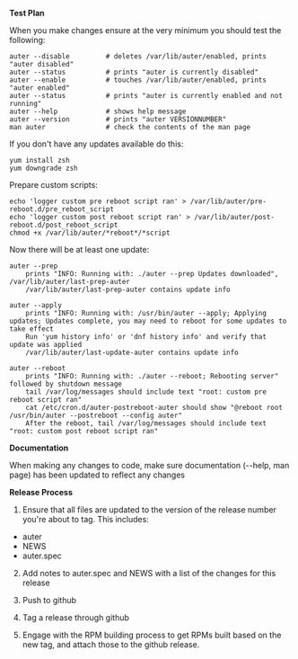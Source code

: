 **Test Plan**

When you make changes ensure at the very minimum you should test the following:

```
auter --disable         # deletes /var/lib/auter/enabled, prints "auter disabled"
auter --status          # prints "auter is currently disabled"
auter --enable          # touches /var/lib/auter/enabled, prints "auter enabled"
auter --status          # prints "auter is currently enabled and not running"
auter --help            # shows help message
auter --version         # prints "auter VERSIONNUMBER"
man auter               # check the contents of the man page
```

If you don't have any updates available do this:

```
yum install zsh
yum downgrade zsh
```

Prepare custom scripts:

```
echo 'logger custom pre reboot script ran' > /var/lib/auter/pre-reboot.d/pre_reboot_script
echo 'logger custom post reboot script ran' > /var/lib/auter/post-reboot.d/post_reboot_script
chmod +x /var/lib/auter/*reboot*/*script
```

Now there will be at least one update:

```
auter --prep
    prints "INFO: Running with: ./auter --prep Updates downloaded", /var/lib/auter/last-prep-auter
    /var/lib/auter/last-prep-auter contains update info

auter --apply
    prints "INFO: Running with: /usr/bin/auter --apply; Applying updates; Updates complete, you may need to reboot for some updates to take effect
    Run 'yum history info' or 'dnf history info' and verify that update was applied
    /var/lib/auter/last-update-auter contains update info

auter --reboot
    prints "INFO: Running with: ./auter --reboot; Rebooting server" followed by shutdown message
    tail /var/log/messages should include text "root: custom pre reboot script ran"
    cat /etc/cron.d/auter-postreboot-auter should show "@reboot root /usr/bin/auter --postreboot --config auter"
    After the reboot, tail /var/log/messages should include text "root: custom post reboot script ran"
```

**Documentation**

When making any changes to code, make sure documentation (--help, man page) has been updated to reflect any changes

**Release Process**

1.  Ensure that all files are updated to the version of the release number you're about to tag.  This includes:
  - auter
  - NEWS
  - auter.spec

2.  Add notes to auter.spec and NEWS with a list of the changes for this release

3.  Push to github

4.  Tag a release through github

5.  Engage with the RPM building process to get RPMs built based on the new tag, and attach those to the github release. 

